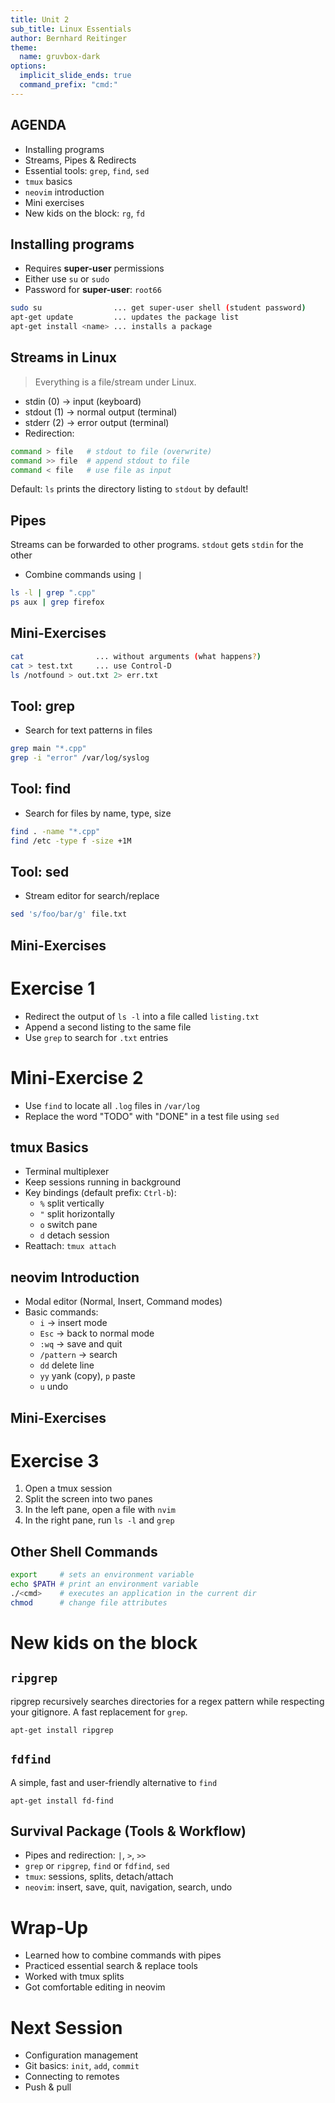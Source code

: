 ```yaml
---
title: Unit 2
sub_title: Linux Essentials
author: Bernhard Reitinger
theme:
  name: gruvbox-dark
options:
  implicit_slide_ends: true
  command_prefix: "cmd:"
---
```



AGENDA
---

- Installing programs
- Streams, Pipes & Redirects
- Essential tools: `grep`, `find`, `sed`
- `tmux` basics
- `neovim` introduction
- Mini exercises
- New kids on the block: `rg`, `fd`

Installing programs
---

- Requires **super-user** permissions
- Either use `su` or `sudo`
- Password for **super-user**: `root66`

```bash
sudo su                ... get super-user shell (student password)
apt-get update         ... updates the package list
apt-get install <name> ... installs a package
```

Streams in Linux
---

> Everything is a file/stream under Linux.

- stdin (0) → input (keyboard)
- stdout (1) → normal output (terminal)
- stderr (2) → error output (terminal)
- Redirection:

```bash
command > file   # stdout to file (overwrite)
command >> file  # append stdout to file
command < file   # use file as input
```

Default: `ls` prints the directory listing to `stdout` by default!

Pipes
---

Streams can be forwarded to other programs. `stdout` gets `stdin` for the other

- Combine commands using `|`

```bash
ls -l | grep ".cpp"
ps aux | grep firefox
```

Mini-Exercises
---

```bash
cat                ... without arguments (what happens?)
cat > test.txt     ... use Control-D
ls /notfound > out.txt 2> err.txt
```

Tool: grep
---

- Search for text patterns in files

```bash
grep main "*.cpp"
grep -i "error" /var/log/syslog
```

Tool: find
---

- Search for files by name, type, size

```bash
find . -name "*.cpp"
find /etc -type f -size +1M
```

Tool: sed
---

- Stream editor for search/replace

```bash
sed 's/foo/bar/g' file.txt
```

Mini-Exercises
---

# Exercise 1

- Redirect the output of `ls -l` into a file called `listing.txt`
- Append a second listing to the same file
- Use `grep` to search for `.txt` entries

# Mini-Exercise 2

- Use `find` to locate all `.log` files in `/var/log`
- Replace the word "TODO" with "DONE" in a test file using `sed`

tmux Basics
---

- Terminal multiplexer
- Keep sessions running in background
- Key bindings (default prefix: `Ctrl-b`):
  - `%` split vertically
  - `"` split horizontally
  - `o` switch pane
  - `d` detach session
- Reattach: `tmux attach`

neovim Introduction
---

- Modal editor (Normal, Insert, Command modes)
- Basic commands:
  - `i` → insert mode
  - `Esc` → back to normal mode
  - `:wq` → save and quit
  - `/pattern` → search
  - `dd` delete line
  - `yy` yank (copy), `p` paste
  - `u` undo

Mini-Exercises
---

# Exercise 3

1. Open a tmux session
2. Split the screen into two panes
3. In the left pane, open a file with `nvim`
4. In the right pane, run `ls -l` and `grep`

Other Shell Commands
---

```bash
export     # sets an environment variable
echo $PATH # print an environment variable
./<cmd>    # executes an application in the current dir
chmod      # change file attributes
```

# New kids on the block

## `ripgrep`

ripgrep recursively searches directories for a regex pattern while respecting your gitignore. A fast replacement for `grep`.

`apt-get install ripgrep`

## `fdfind`

A simple, fast and user-friendly alternative to `find`

`apt-get install fd-find`

Survival Package (Tools & Workflow)
---

- Pipes and redirection: `|`, `>`, `>>`
- `grep` or `ripgrep`, `find` or `fdfind`, `sed`
- `tmux`: sessions, splits, detach/attach
- `neovim`: insert, save, quit, navigation, search, undo

# Wrap-Up

- Learned how to combine commands with pipes
- Practiced essential search & replace tools
- Worked with tmux splits
- Got comfortable editing in neovim

# Next Session

- Configuration management
- Git basics: `init`, `add`, `commit`
- Connecting to remotes
- Push & pull
